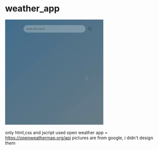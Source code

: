 # weather_app
![Alt Text](pre.gif)

only html,css and jscript
used open weather app  = https://openweathermap.org/api
pictures are from google, i didn't design them 